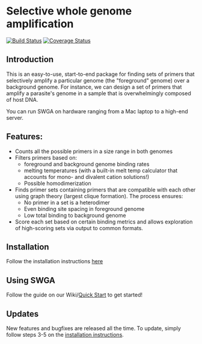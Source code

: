# Selective whole genome amplification
[![Build Status](https://travis-ci.org/eclarke/swga.svg?branch=master)](https://travis-ci.org/eclarke/swga)
[![Coverage Status](https://coveralls.io/repos/eclarke/swga/badge.svg?branch=dev&service=github)](https://coveralls.io/github/eclarke/swga)
## Introduction 
This is an easy-to-use, start-to-end package for finding sets of primers that selectively amplify a particular genome (the "foreground" genome) over a background genome. For instance, we can design a set of primers that amplify a parasite's genome in a sample that is overwhelmingly composed of host DNA.

You can run SWGA on hardware ranging from a Mac laptop to a high-end server. 

## Features:
- Counts all the possible primers in a size range in both genomes
- Filters primers based on:
  - foreground and background genome binding rates
  - melting temperatures (with a built-in melt temp calculator that accounts for mono- and divalent cation solutions!)
  - Possible homodimerization
- Finds primer sets containing primers that are compatible with each other using graph theory (largest clique formation). The process ensures:
  - No primer in a set is a heterodimer
  - Even binding site spacing in foreground genome
  - Low total binding to background genome
- Score each set based on certain binding metrics and allows exploration of high-scoring sets via output to common formats.

## Installation
Follow the installation instructions [here](https://github.com/eclarke/swga/wiki/Installation)

## Using SWGA
Follow the guide on our Wiki/[Quick Start](https://github.com/eclarke/swga/wiki/Quick-Start) to get started!

## Updates
New features and bugfixes are released all the time. To update, simply follow steps 3-5 on the [installation instructions](https://github.com/eclarke/swga/wiki/Installation).
